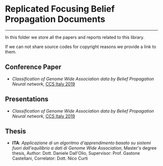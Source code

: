 # Replicated Focusing Belief Propagation Documents

----------

In this folder we store all the papers and reports related to this library.

If we can not share source codes for copyright reasons we provide a link to them.

## Conference Paper

- *Classification of Genome Wide Association data by Belief Propagation Neural network*, [CCS Italy 2019](https://github.com/Nico-Curti/rFBP/blob/master/publications/conference/ccs19.pdf)

## Presentations

- *Classification of Genome Wide Association data by Belief Propagation Neural network*, [CCS Italy 2019](https://github.com/Nico-Curti/rFBP/blob/master/publications/presentation/ccs19.pdf)

## Thesis

- **ITA**: *Applicazione di un algoritmo d'apprendimento basato su sistemi fuori dall'equilibrio a dati di Genome Wide Association*, Master's degree thesis, Author: Dott. Daniele Dall'Olio, Supervisor: Prof. Gastone Castellani, Correlator: Dott. Nico Curti

